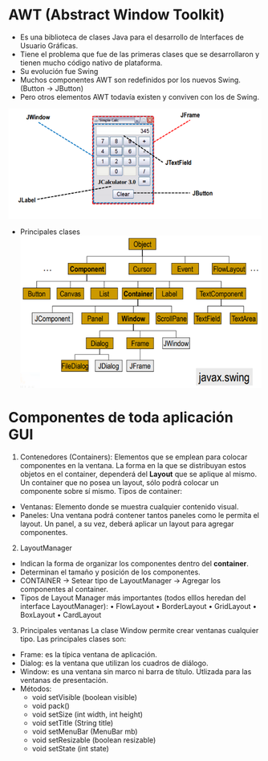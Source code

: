 # AWT (Abstract Window Toolkit)
- Es una biblioteca de clases Java para el desarrollo de Interfaces de Usuario Gráficas. 
- Tiene el problema que fue de las primeras clases que se desarrollaron y tienen mucho código nativo de plataforma.
- Su evolución fue Swing
- Muchos componentes AWT son redefinidos por los nuevos Swing. (Button -> JButton)
- Pero otros elementos AWT todavía existen y conviven con los de Swing.

![alt text](https://raw.githubusercontent.com/AgustinICAI/javaCourseExamples2022/main/10c1.swing/componentesBasicosSwing.png)

- Principales clases
![alt text](https://raw.githubusercontent.com/AgustinICAI/javaCourseExamples2022/main/10c1.swing/clasesPrincipalesGraficas.png)

# Componentes de toda aplicación GUI
1. Contenedores (Containers): Elementos que se emplean para colocar componentes en la ventana. La forma en la que se
distribuyan estos objetos en el container, dependerá del **Layout** que se aplique al mismo. Un container que no posea un layout, sólo podrá colocar un componente sobre sí mismo. Tipos de container:
  - Ventanas: Elemento donde se muestra cualquier contenido visual.
  - Paneles: Una ventana podrá contener tantos paneles como le permita el layout. Un panel, a su vez, deberá aplicar un layout para agregar componentes.

2. LayoutManager
- Indican la forma de organizar los componentes dentro del **container**. 
- Determinan el tamaño y posición de los componentes.
- CONTAINER -> Setear tipo de LayoutManager -> Agregar los componentes al container.
- Tipos de Layout Manager más importantes (todos elllos heredan del interface LayoutManager):
    • FlowLayout
    • BorderLayout
    • GridLayout
    • BoxLayout
    • CardLayout

3. Principales ventanas
La clase Window permite crear ventanas cualquier tipo. Las principales clases son:
- Frame: es la típica ventana de aplicación.
- Dialog: es la ventana que utilizan los cuadros de diálogo.
- Window: es una ventana sin marco ni barra de título. Utlizada para las ventanas de presentación.
- Métodos:
    - void setVisible (boolean visible)
    - void pack()
    - void setSize (int width, int height)
    - void setTitle (String title)
    - void setMenuBar (MenuBar mb)
    - void setResizable (boolean resizable)
    - void setState (int state)

